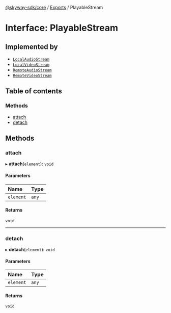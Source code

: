 [@skyway-sdk/core](../README.md) / [Exports](../modules.md) / PlayableStream

# Interface: PlayableStream

## Implemented by

- [`LocalAudioStream`](../classes/LocalAudioStream.md)
- [`LocalVideoStream`](../classes/LocalVideoStream.md)
- [`RemoteAudioStream`](../classes/RemoteAudioStream.md)
- [`RemoteVideoStream`](../classes/RemoteVideoStream.md)

## Table of contents

### Methods

- [attach](PlayableStream.md#attach)
- [detach](PlayableStream.md#detach)

## Methods

### attach

▸ **attach**(`element`): `void`

#### Parameters

| Name | Type |
| :------ | :------ |
| `element` | `any` |

#### Returns

`void`

___

### detach

▸ **detach**(`element`): `void`

#### Parameters

| Name | Type |
| :------ | :------ |
| `element` | `any` |

#### Returns

`void`
